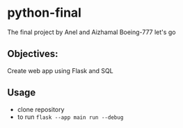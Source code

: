 # python-final
The final project by Anel and  Aizhamal
Boeing-777 let's go

## Objectives:
Create web app using Flask and SQL

## Usage
- clone repository
- to run `` flask --app main run --debug ``
